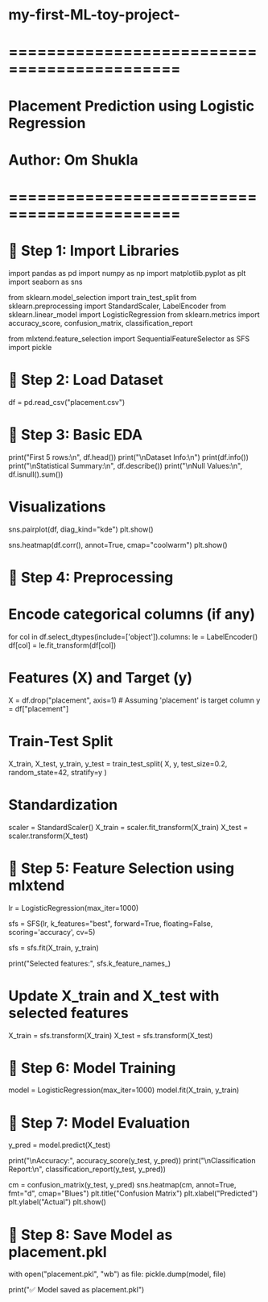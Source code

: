# my-first-ML-toy-project-

# ============================================
# Placement Prediction using Logistic Regression
# Author: Om Shukla
# ============================================

# 📌 Step 1: Import Libraries
import pandas as pd
import numpy as np
import matplotlib.pyplot as plt
import seaborn as sns

from sklearn.model_selection import train_test_split
from sklearn.preprocessing import StandardScaler, LabelEncoder
from sklearn.linear_model import LogisticRegression
from sklearn.metrics import accuracy_score, confusion_matrix, classification_report

from mlxtend.feature_selection import SequentialFeatureSelector as SFS
import pickle

# 📌 Step 2: Load Dataset
df = pd.read_csv("placement.csv")

# 📌 Step 3: Basic EDA
print("First 5 rows:\n", df.head())
print("\nDataset Info:\n")
print(df.info())
print("\nStatistical Summary:\n", df.describe())
print("\nNull Values:\n", df.isnull().sum())

# Visualizations
sns.pairplot(df, diag_kind="kde")
plt.show()

sns.heatmap(df.corr(), annot=True, cmap="coolwarm")
plt.show()

# 📌 Step 4: Preprocessing
# Encode categorical columns (if any)
for col in df.select_dtypes(include=['object']).columns:
    le = LabelEncoder()
    df[col] = le.fit_transform(df[col])

# Features (X) and Target (y)
X = df.drop("placement", axis=1)   # Assuming 'placement' is target column
y = df["placement"]

# Train-Test Split
X_train, X_test, y_train, y_test = train_test_split(
    X, y, test_size=0.2, random_state=42, stratify=y
)

# Standardization
scaler = StandardScaler()
X_train = scaler.fit_transform(X_train)
X_test = scaler.transform(X_test)

# 📌 Step 5: Feature Selection using mlxtend
lr = LogisticRegression(max_iter=1000)

sfs = SFS(lr,
          k_features="best", 
          forward=True, 
          floating=False, 
          scoring='accuracy',
          cv=5)

sfs = sfs.fit(X_train, y_train)

print("Selected features:", sfs.k_feature_names_)

# Update X_train and X_test with selected features
X_train = sfs.transform(X_train)
X_test = sfs.transform(X_test)

# 📌 Step 6: Model Training
model = LogisticRegression(max_iter=1000)
model.fit(X_train, y_train)

# 📌 Step 7: Model Evaluation
y_pred = model.predict(X_test)

print("\nAccuracy:", accuracy_score(y_test, y_pred))
print("\nClassification Report:\n", classification_report(y_test, y_pred))

cm = confusion_matrix(y_test, y_pred)
sns.heatmap(cm, annot=True, fmt="d", cmap="Blues")
plt.title("Confusion Matrix")
plt.xlabel("Predicted")
plt.ylabel("Actual")
plt.show()

# 📌 Step 8: Save Model as placement.pkl
with open("placement.pkl", "wb") as file:
    pickle.dump(model, file)

print("✅ Model saved as placement.pkl")
